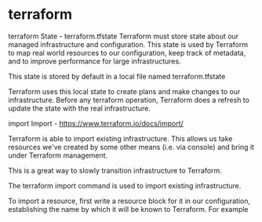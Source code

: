 # terraform
terraform
State - terraform.tfstate
Terraform must store state about our managed infrastructure and configuration. This state is used by Terraform to map real world resources to our configuration, keep track of metadata, and to improve performance for large infrastructures.

This state is stored by default in a local file named terraform.tfstate

Terraform uses this local state to create plans and make changes to our infrastructure. Before any terraform operation, Terraform does a refresh to update the state with the real infrastructure.

import
Import - https://www.terraform.io/docs/import/

Terraform is able to import existing infrastructure. This allows us take resources we've created by some other means (i.e. via console) and bring it under Terraform management.

This is a great way to slowly transition infrastructure to Terraform.

The terraform import command is used to import existing infrastructure.

To import a resource, first write a resource block for it in our configuration, establishing the name by which it will be known to Terraform. For example
